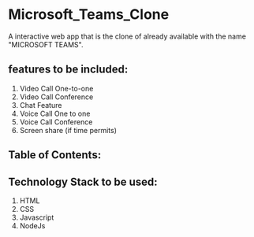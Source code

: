# Microsoft_Teams_Clone
A interactive web app that is the clone of already available with the name "MICROSOFT TEAMS".
<!-- <h1 align="center">CheckMate-New Normal</h1> -->
<!-- <p align="center"> -->
<!-- </p> -->
<!-- 
## Introduction:
  An interactive web app to socialize people in this pandemic made by team "CheckMate" for Hack36 2021. -->

## features to be included:
  1) Video Call One-to-one
  2) Video Call Conference
  3) Chat Feature
  4) Voice Call One to one
  5) Voice Call Conference
  6) Screen share (if time permits)
  
## Table of Contents:

## Technology Stack to be used:
  1) HTML
  2) CSS
  3) Javascript
  4) NodeJs
